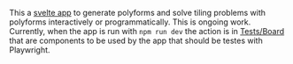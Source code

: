 This a
[svelte app](svelte.README.md)
to generate polyforms and solve
tiling problems with polyforms interactively
or programmatically.
This is ongoing work. Currently, when the app is
run with `npm run dev` the action is in [Tests/Board](http://localhost:5173/Tests/Board) that are components to be used
by the app that should be testes with Playwright.